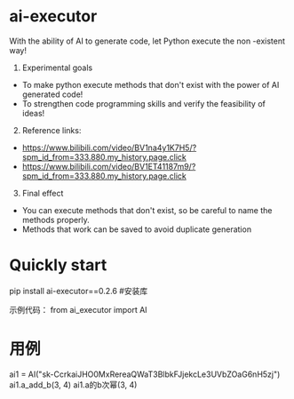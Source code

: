 # ai-executor
With the ability of AI to generate code, let Python execute the non -existent way!

1. Experimental goals
* To make python execute methods that don't exist with the power of AI generated code!
* To strengthen code programming skills and verify the feasibility of ideas!

2. Reference links:
* https://www.bilibili.com/video/BV1na4y1K7H5/?spm_id_from=333.880.my_history.page.click
* https://www.bilibili.com/video/BV1ET41187m9/?spm_id_from=333.880.my_history.page.click

3. Final effect
* You can execute methods that don't exist, so be careful to name the methods properly.
* Methods that work can be saved to avoid duplicate generation

# Quickly start
pip install ai-executor==0.2.6 #安装库

示例代码：
from ai_executor import AI

# 用例
ai1 = AI("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")
ai1.a_add_b(3, 4)
ai1.a的b次幂(3, 4)
